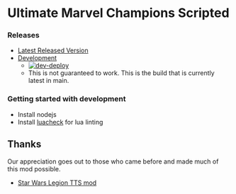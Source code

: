 # Ultimate Marvel Champions Scripted

### Releases
* [Latest Released Version](https://steamcommunity.com/sharedfiles/filedetails/?id=2824240402)
* [Development](https://steamcommunity.com/sharedfiles/filedetails/?id=2817359776)
  * [![dev-deploy](https://github.com/funkymonkeymonk/MarvelChampionsScripted/actions/workflows/dev-deploy.yml/badge.svg)](https://github.com/funkymonkeymonk/MarvelChampionsScripted/actions/workflows/dev-deploy.yml)
  * This is not guaranteed to work. This is the build that is currently latest in main.


### Getting started with development
* Install nodejs
* Install [luacheck](https://github.com/mpeterv/luacheck) for lua linting

## Thanks
Our appreciation goes out to those who came before and made much of this mod possible.
* [Star Wars Legion TTS mod](https://github.com/swlegion/tts)